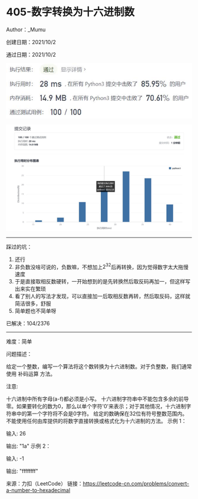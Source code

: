 # 405-数字转换为十六进制数

Author：_Mumu

创建日期：2021/10/2

通过日期：2021/10/2

![](./通过截图2.jpg)

![](./通过截图1.jpg)

*****

踩过的坑：

1. 还行
2. 非负数没啥可说的，负数嘛，不想加上$2^{32}$后再转换，因为觉得数字太大拖慢速度
3. 于是直接取相反数硬转，一开始想到的是先转换然后取反码再加一，但这样写出来实在繁琐
4. 看了别人的写法才发现，可以直接加一后取相反数再转，然后取反码，这样就简洁很多，舒服
5. 简单题也不简单呀

已解决：104/2376

*****

难度：简单

问题描述：

给定一个整数，编写一个算法将这个数转换为十六进制数。对于负整数，我们通常使用 补码运算 方法。

注意:

十六进制中所有字母(a-f)都必须是小写。
十六进制字符串中不能包含多余的前导零。如果要转化的数为0，那么以单个字符'0'来表示；对于其他情况，十六进制字符串中的第一个字符将不会是0字符。 
给定的数确保在32位有符号整数范围内。
不能使用任何由库提供的将数字直接转换或格式化为十六进制的方法。
示例 1：

输入:
26

输出:
"1a"
示例 2：

输入:
-1

输出:
"ffffffff"

来源：力扣（LeetCode）
链接：https://leetcode-cn.com/problems/convert-a-number-to-hexadecimal
